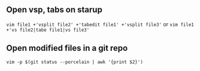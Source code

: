 ## Open vsp, tabs on starup

`vim file1 +'vsplit file2' +'tabedit file1' +'vsplit file3'`
or
`vim file1 +'vs file2|tabe file1|vs file3'`

## Open modified files in a git repo

`vim -p $(git status --porcelain | awk '{print $2}')`
